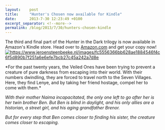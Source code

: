 ```yaml
---
layout:    post
title:     "Hunter's Chosen now available for Kindle"
date:      2013-7-30 12:23:49 +0100
excerpt_separator: <!--more-->
permalink: /blog/2013/7/30/hunters-chosen-kindle
---
```


The third and final part of the Hunter in the Dark trilogy is now available in Amazon's Kindle store. Head over to [Amazon.com](http://www.amazon.com/dp/B00E75JUP0) and get your copy now!
[<img alt="https://www.jeroensteenbeeke.nl/images/fc5556366bb628ae1884546f4c6f5d890b7f251a6e6efe7bcb27c45a242a7d8e" src="https://www.jeroensteenbeeke.nl/images/fc5556366bb628ae1884546f4c6f5d890b7f251a6e6efe7bcb27c45a242a7d8e" />](http://www.amazon.com/dp/B00E75JUP0)

<!--more-->*For the past twenty years, the Veiled Ones have been trying to prevent a creature of pure darkness from escaping into their world. With their numbers dwindling, they are forced to travel north to the Seven Villages. Here, they find Lenye, and by taking her friend hostage, compel her to come with them.*
*With their mother Naima incapacitated, the only one left to go after her is her twin brother Ben. But Ben is blind in daylight, and his only allies are a historian, a street girl, and his aging grandfather Brenor.*

*But for every step that Ben comes closer to finding his sister, the creature comes closer to escaping.*